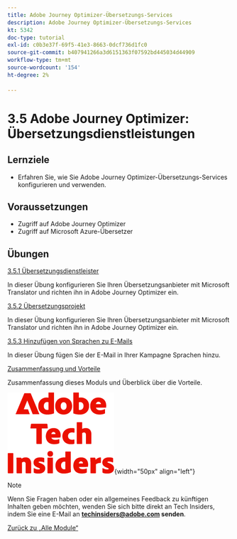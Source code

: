 ```yaml
---
title: Adobe Journey Optimizer-Übersetzungs-Services
description: Adobe Journey Optimizer-Übersetzungs-Services
kt: 5342
doc-type: tutorial
exl-id: c0b3e37f-69f5-41e3-8663-0dcf736d1fc0
source-git-commit: b407941266a3d6151363f07592bd445034d44909
workflow-type: tm+mt
source-wordcount: '154'
ht-degree: 2%

---
```


# 3.5 Adobe Journey Optimizer: Übersetzungsdienstleistungen

## Lernziele

- Erfahren Sie, wie Sie Adobe Journey Optimizer-Übersetzungs-Services konfigurieren und verwenden.

## Voraussetzungen

- Zugriff auf Adobe Journey Optimizer
- Zugriff auf Microsoft Azure-Übersetzer

## Übungen

[3.5.1 Übersetzungsdienstleister](./ex1.md)

In dieser Übung konfigurieren Sie Ihren Übersetzungsanbieter mit Microsoft Translator und richten ihn in Adobe Journey Optimizer ein.

[3.5.2 Übersetzungsprojekt](./ex2.md)

In dieser Übung konfigurieren Sie Ihren Übersetzungsanbieter mit Microsoft Translator und richten ihn in Adobe Journey Optimizer ein.

[3.5.3 Hinzufügen von Sprachen zu E-Mails](./ex3.md)

In dieser Übung fügen Sie der E-Mail in Ihrer Kampagne Sprachen hinzu.

[Zusammenfassung und Vorteile](./summary.md)

Zusammenfassung dieses Moduls und Überblick über die Vorteile.

![Tech Insiders](./../../../../assets/images/techinsiders.png){width="50px" align="left"}

>[!NOTE]
>
>Wenn Sie Fragen haben oder ein allgemeines Feedback zu künftigen Inhalten geben möchten, wenden Sie sich bitte direkt an Tech Insiders, indem Sie eine E-Mail an **techinsiders@adobe.com senden**.

[Zurück zu „Alle Module“](./../../../../overview.md)
